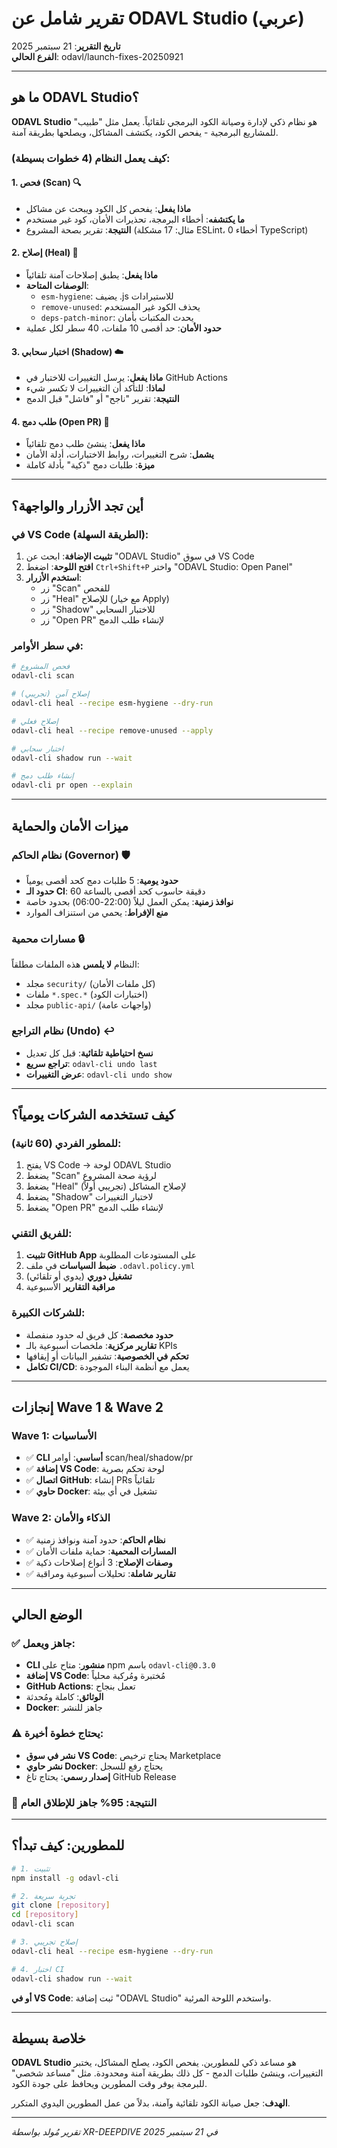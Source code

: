 # تقرير شامل عن ODAVL Studio (عربي)

**تاريخ التقرير**: 21 سبتمبر 2025  
**الفرع الحالي**: odavl/launch-fixes-20250921

---

## ما هو ODAVL Studio؟

**ODAVL Studio** هو نظام ذكي لإدارة وصيانة الكود البرمجي تلقائياً. يعمل مثل "طبيب" للمشاريع البرمجية - يفحص الكود، يكتشف المشاكل، ويصلحها بطريقة آمنة.

### كيف يعمل النظام (4 خطوات بسيطة):

#### 1. فحص (Scan) 🔍

- **ماذا يفعل**: يفحص كل الكود ويبحث عن مشاكل
- **ما يكتشفه**: أخطاء البرمجة، تحذيرات الأمان، كود غير مستخدم
- **النتيجة**: تقرير بصحة المشروع (مثال: 17 مشكلة ESLint، 0 أخطاء TypeScript)

#### 2. إصلاح (Heal) 🔧

- **ماذا يفعل**: يطبق إصلاحات آمنة تلقائياً
- **الوصفات المتاحة**:
  - `esm-hygiene`: يضيف .js للاستيرادات
  - `remove-unused`: يحذف الكود غير المستخدم
  - `deps-patch-minor`: يحدث المكتبات بأمان
- **حدود الأمان**: حد أقصى 10 ملفات، 40 سطر لكل عملية

#### 3. اختبار سحابي (Shadow) ☁️

- **ماذا يفعل**: يرسل التغييرات للاختبار في GitHub Actions
- **لماذا**: للتأكد أن التغييرات لا تكسر شيء
- **النتيجة**: تقرير "ناجح" أو "فاشل" قبل الدمج

#### 4. طلب دمج (Open PR) 📝

- **ماذا يفعل**: ينشئ طلب دمج تلقائياً
- **يشمل**: شرح التغييرات، روابط الاختبارات، أدلة الأمان
- **ميزة**: طلبات دمج "ذكية" بأدلة كاملة

---

## أين تجد الأزرار والواجهة؟

### في VS Code (الطريقة السهلة):

1. **تثبيت الإضافة**: ابحث عن "ODAVL Studio" في سوق VS Code
2. **افتح اللوحة**: اضغط `Ctrl+Shift+P` واختر "ODAVL Studio: Open Panel"
3. **استخدم الأزرار**:
   - زر "Scan" للفحص
   - زر "Heal" للإصلاح (مع خيار Apply)
   - زر "Shadow" للاختبار السحابي
   - زر "Open PR" لإنشاء طلب الدمج

### في سطر الأوامر:

```bash
# فحص المشروع
odavl-cli scan

# إصلاح آمن (تجريبي)
odavl-cli heal --recipe esm-hygiene --dry-run

# إصلاح فعلي
odavl-cli heal --recipe remove-unused --apply

# اختبار سحابي
odavl-cli shadow run --wait

# إنشاء طلب دمج
odavl-cli pr open --explain
```

---

## ميزات الأمان والحماية

### نظام الحاكم (Governor) 🛡️

- **حدود يومية**: 5 طلبات دمج كحد أقصى يومياً
- **حدود الـ CI**: 60 دقيقة حاسوب كحد أقصى بالساعة
- **نوافذ زمنية**: يمكن العمل ليلاً (22:00-06:00) بحدود خاصة
- **منع الإفراط**: يحمي من استنزاف الموارد

### مسارات محمية 🔒

النظام **لا يلمس** هذه الملفات مطلقاً:

- مجلد `security/` (كل ملفات الأمان)
- ملفات `*.spec.*` (اختبارات الكود)
- مجلد `public-api/` (واجهات عامة)

### نظام التراجع (Undo) ↩️

- **نسخ احتياطية تلقائية**: قبل كل تعديل
- **تراجع سريع**: `odavl-cli undo last`
- **عرض التغييرات**: `odavl-cli undo show`

---

## كيف تستخدمه الشركات يومياً؟

### للمطور الفردي (60 ثانية):

1. يفتح VS Code → لوحة ODAVL Studio
2. يضغط "Scan" لرؤية صحة المشروع
3. يضغط "Heal" لإصلاح المشاكل (تجريبي أولاً)
4. يضغط "Shadow" لاختبار التغييرات
5. يضغط "Open PR" لإنشاء طلب الدمج

### للفريق التقني:

1. **تثبيت GitHub App** على المستودعات المطلوبة
2. **ضبط السياسات** في ملف `.odavl.policy.yml`
3. **تشغيل دوري** (يدوي أو تلقائي)
4. **مراقبة التقارير** الأسبوعية

### للشركات الكبيرة:

- **حدود مخصصة**: كل فريق له حدود منفصلة
- **تقارير مركزية**: ملخصات أسبوعية بالـ KPIs
- **تحكم في الخصوصية**: تشفير البيانات أو إيقافها
- **تكامل CI/CD**: يعمل مع أنظمة البناء الموجودة

---

## إنجازات Wave 1 & Wave 2

### Wave 1: الأساسيات

- ✅ **CLI أساسي**: أوامر scan/heal/shadow/pr
- ✅ **إضافة VS Code**: لوحة تحكم بصرية
- ✅ **اتصال GitHub**: إنشاء PRs تلقائياً
- ✅ **حاوي Docker**: تشغيل في أي بيئة

### Wave 2: الذكاء والأمان

- ✅ **نظام الحاكم**: حدود آمنة ونوافذ زمنية
- ✅ **المسارات المحمية**: حماية ملفات الأمان
- ✅ **وصفات الإصلاح**: 3 أنواع إصلاحات ذكية
- ✅ **تقارير شاملة**: تحليلات أسبوعية ومراقبة

---

## الوضع الحالي

### ✅ جاهز ويعمل:

- **CLI منشور**: متاح على npm باسم `odavl-cli@0.3.0`
- **إضافة VS Code**: مُختبرة ومُركبة محلياً
- **GitHub Actions**: تعمل بنجاح
- **الوثائق**: كاملة ومُحدثة
- **Docker**: جاهز للنشر

### ⚠️ يحتاج خطوة أخيرة:

- **نشر في سوق VS Code**: يحتاج ترخيص Marketplace
- **نشر حاوي Docker**: يحتاج رفع للسجل
- **إصدار رسمي**: يحتاج تاغ GitHub Release

### 🎯 النتيجة: 95% جاهز للإطلاق العام

---

## للمطورين: كيف تبدأ؟

```bash
# 1. تثبيت
npm install -g odavl-cli

# 2. تجربة سريعة
git clone [repository]
cd [repository]
odavl-cli scan

# 3. إصلاح تجريبي
odavl-cli heal --recipe esm-hygiene --dry-run

# 4. اختبار CI
odavl-cli shadow run --wait
```

**أو في VS Code**: ثبت إضافة "ODAVL Studio" واستخدم اللوحة المرئية.

---

## خلاصة بسيطة

**ODAVL Studio** هو مساعد ذكي للمطورين. يفحص الكود، يصلح المشاكل، يختبر التغييرات، وينشئ طلبات الدمج - كل ذلك بطريقة آمنة ومحدودة. مثل "مساعد شخصي" للبرمجة يوفر وقت المطورين ويحافظ على جودة الكود.

**الهدف**: جعل صيانة الكود تلقائية وآمنة، بدلاً من عمل المطورين اليدوي المتكرر.

---

_تقرير مُولد بواسطة XR-DEEPDIVE في 21 سبتمبر 2025_
